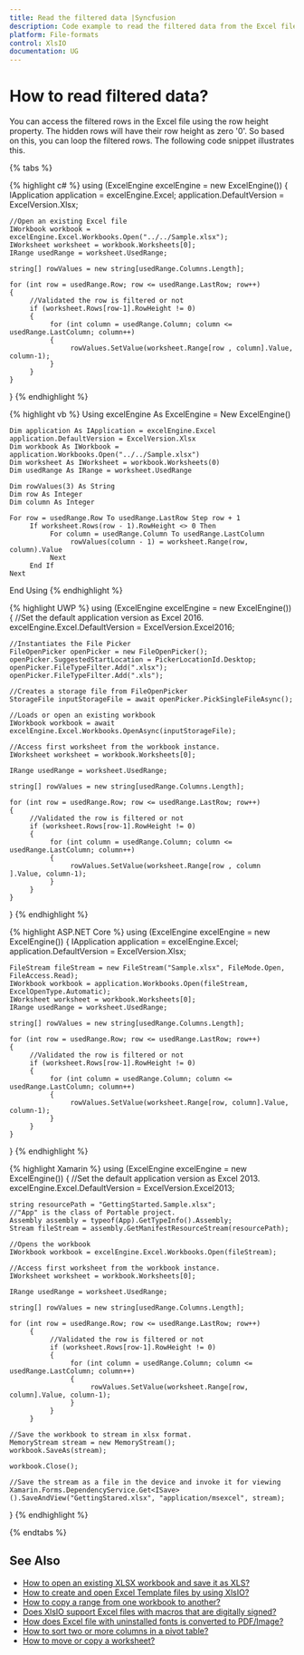 ```yaml
---
title: Read the filtered data |Syncfusion
description: Code example to read the filtered data from the Excel file using Suncfusion's XlsIO.
platform: File-formats
control: XlsIO
documentation: UG
---
```


# How to read filtered data?

You can access the filtered rows in the Excel file using the row height property. The hidden rows will have their row height as zero '0'. So based on this, you can loop the filtered rows. The following code snippet illustrates this.

{% tabs %}  

{% highlight c# %}
using (ExcelEngine excelEngine = new ExcelEngine())
{
    IApplication application = excelEngine.Excel;
    application.DefaultVersion = ExcelVersion.Xlsx;

    //Open an existing Excel file
    IWorkbook workbook = excelEngine.Excel.Workbooks.Open("../../Sample.xlsx");
    IWorksheet worksheet = workbook.Worksheets[0];
    IRange usedRange = worksheet.UsedRange;

    string[] rowValues = new string[usedRange.Columns.Length];

    for (int row = usedRange.Row; row <= usedRange.LastRow; row++)
    {
         //Validated the row is filtered or not
         if (worksheet.Rows[row-1].RowHeight != 0)
         {
              for (int column = usedRange.Column; column <= usedRange.LastColumn; column++)
              {
                   rowValues.SetValue(worksheet.Range[row , column].Value, column-1);
              }
         }
    }
}
{% endhighlight %}

{% highlight vb %}
Using excelEngine As ExcelEngine = New ExcelEngine()

    Dim application As IApplication = excelEngine.Excel
    application.DefaultVersion = ExcelVersion.Xlsx
    Dim workbook As IWorkbook = application.Workbooks.Open("../../Sample.xlsx")
    Dim worksheet As IWorksheet = workbook.Worksheets(0)
    Dim usedRange As IRange = worksheet.UsedRange

    Dim rowValues(3) As String
    Dim row As Integer
    Dim column As Integer

    For row = usedRange.Row To usedRange.LastRow Step row + 1
         If worksheet.Rows(row - 1).RowHeight <> 0 Then
              For column = usedRange.Column To usedRange.LastColumn
                   rowValues(column - 1) = worksheet.Range(row, column).Value
              Next
         End If
    Next

End Using
{% endhighlight %}

{% highlight UWP %}
using (ExcelEngine excelEngine = new ExcelEngine())
{
    //Set the default application version as Excel 2016.
    excelEngine.Excel.DefaultVersion = ExcelVersion.Excel2016;

    //Instantiates the File Picker
    FileOpenPicker openPicker = new FileOpenPicker();
    openPicker.SuggestedStartLocation = PickerLocationId.Desktop;
    openPicker.FileTypeFilter.Add(".xlsx");
    openPicker.FileTypeFilter.Add(".xls");

    //Creates a storage file from FileOpenPicker
    StorageFile inputStorageFile = await openPicker.PickSingleFileAsync();

    //Loads or open an existing workbook
    IWorkbook workbook = await excelEngine.Excel.Workbooks.OpenAsync(inputStorageFile);

    //Access first worksheet from the workbook instance.
    IWorksheet worksheet = workbook.Worksheets[0];

    IRange usedRange = worksheet.UsedRange;

    string[] rowValues = new string[usedRange.Columns.Length];

    for (int row = usedRange.Row; row <= usedRange.LastRow; row++)
    {
         //Validated the row is filtered or not
         if (worksheet.Rows[row-1].RowHeight != 0)
         {
              for (int column = usedRange.Column; column <= usedRange.LastColumn; column++)
              {
                   rowValues.SetValue(worksheet.Range[row , column ].Value, column-1);
              }
         }
    }
}
{% endhighlight %}

{% highlight ASP.NET Core %}
using (ExcelEngine excelEngine = new ExcelEngine())
{
    IApplication application = excelEngine.Excel;
    application.DefaultVersion = ExcelVersion.Xlsx;

    FileStream fileStream = new FileStream("Sample.xlsx", FileMode.Open, FileAccess.Read);
    IWorkbook workbook = application.Workbooks.Open(fileStream, ExcelOpenType.Automatic);
    IWorksheet worksheet = workbook.Worksheets[0];
    IRange usedRange = worksheet.UsedRange;

    string[] rowValues = new string[usedRange.Columns.Length];

    for (int row = usedRange.Row; row <= usedRange.LastRow; row++)
    {
         //Validated the row is filtered or not
         if (worksheet.Rows[row-1].RowHeight != 0)
         {
              for (int column = usedRange.Column; column <= usedRange.LastColumn; column++)
              {
                   rowValues.SetValue(worksheet.Range[row, column].Value, column-1);
              }
         }
    }
}
{% endhighlight %}

{% highlight Xamarin %}
using (ExcelEngine excelEngine = new ExcelEngine())
{
    //Set the default application version as Excel 2013.
    excelEngine.Excel.DefaultVersion = ExcelVersion.Excel2013;

    string resourcePath = "GettingStarted.Sample.xlsx";
    //"App" is the class of Portable project.
    Assembly assembly = typeof(App).GetTypeInfo().Assembly;
    Stream fileStream = assembly.GetManifestResourceStream(resourcePath);

    //Opens the workbook 
    IWorkbook workbook = excelEngine.Excel.Workbooks.Open(fileStream);                          

    //Access first worksheet from the workbook instance.
    IWorksheet worksheet = workbook.Worksheets[0];

    IRange usedRange = worksheet.UsedRange;

    string[] rowValues = new string[usedRange.Columns.Length];

    for (int row = usedRange.Row; row <= usedRange.LastRow; row++)
         {
              //Validated the row is filtered or not
              if (worksheet.Rows[row-1].RowHeight != 0)
              {
                   for (int column = usedRange.Column; column <= usedRange.LastColumn; column++)
                   {
                        rowValues.SetValue(worksheet.Range[row, column].Value, column-1);                        
                   }
              }
         }

    //Save the workbook to stream in xlsx format. 
    MemoryStream stream = new MemoryStream();
    workbook.SaveAs(stream);

    workbook.Close();

    //Save the stream as a file in the device and invoke it for viewing
    Xamarin.Forms.DependencyService.Get<ISave>().SaveAndView("GettingStared.xlsx", "application/msexcel", stream);

}
{% endhighlight %}

  {% endtabs %}  

## See Also

* [How to open an existing XLSX workbook and save it as XLS?](how-to-open-an-existing-xlsx-workbook-and-save-it-as-xls)
* [How to create and open Excel Template files by using XlsIO?](how-to-create-and-open-excel-template-files-by-using-xlsio)
* [How to copy a range from one workbook to another?](how-to-copy-a-range-from-one-workbook-to-another)
* [Does XlsIO support Excel files with macros that are digitally signed?](does-xlsio-support-excel-files-with-macros-that-are-digitally-signed)
* [How does Excel file with uninstalled fonts is converted to PDF/Image?](how-does-excel-file-with-uninstalled-fonts-is-converted-to-pdf-image)
* [How to sort two or more columns in a pivot table?](how-to-sort-two-or-more-columns-in-a-pivot-table)
* [How to move or copy a worksheet?](https://help.syncfusion.com/file-formats/xlsio/working-with-excel-worksheet#move-or-copy-a-worksheet)

